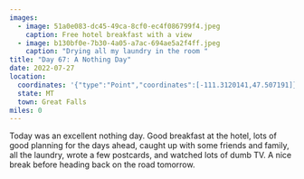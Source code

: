 ```yaml
---
images:
  - image: 51a0e083-dc45-49ca-8cf0-ec4f086799f4.jpeg
    caption: Free hotel breakfast with a view
  - image: b130bf0e-7b30-4a05-a7ac-694ae5a2f4ff.jpeg
    caption: "Drying all my laundry in the room "
title: "Day 67: A Nothing Day"
date: 2022-07-27
location:
  coordinates: '{"type":"Point","coordinates":[-111.3120141,47.507191]}'
  state: MT
  town: Great Falls
miles: 0
---
```

Today was an excellent nothing day. Good breakfast at the hotel, lots of good planning for the days ahead, caught up with some friends and family, all the laundry, wrote a few postcards, and watched lots of dumb TV. A nice break before heading back on the road tomorrow.